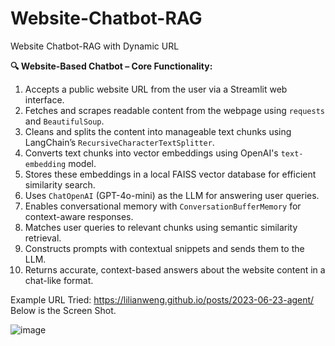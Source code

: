 # Website-Chatbot-RAG
Website Chatbot-RAG with Dynamic URL


**🔍 Website-Based Chatbot – Core Functionality:**

1. Accepts a public website URL from the user via a Streamlit web interface.
2. Fetches and scrapes readable content from the webpage using `requests` and `BeautifulSoup`.
3. Cleans and splits the content into manageable text chunks using LangChain’s `RecursiveCharacterTextSplitter`.
4. Converts text chunks into vector embeddings using OpenAI's `text-embedding` model.
5. Stores these embeddings in a local FAISS vector database for efficient similarity search.
6. Uses `ChatOpenAI` (GPT-4o-mini) as the LLM for answering user queries.
7. Enables conversational memory with `ConversationBufferMemory` for context-aware responses.
8. Matches user queries to relevant chunks using semantic similarity retrieval.
9. Constructs prompts with contextual snippets and sends them to the LLM.
10. Returns accurate, context-based answers about the website content in a chat-like format.

Example URL Tried: https://lilianweng.github.io/posts/2023-06-23-agent/
Below is the Screen Shot.

![image](https://github.com/user-attachments/assets/f6369f3d-ec23-4588-8038-0ce4d5f1032c)

